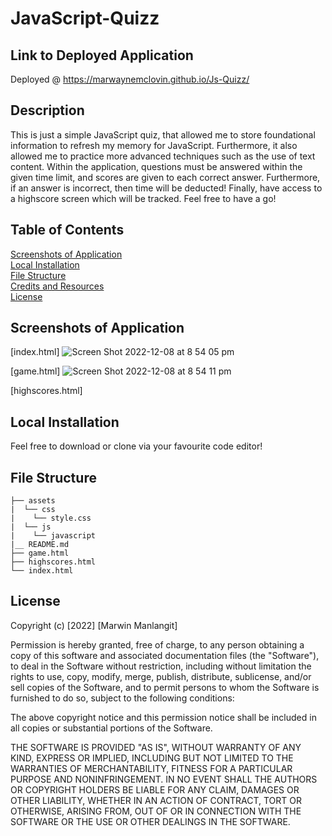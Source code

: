 # JavaScript-Quizz
## Link to Deployed Application
Deployed @ https://marwaynemclovin.github.io/Js-Quizz/

## Description
This is just a simple JavaScript quiz, that allowed me to store foundational information to refresh my memory for JavaScript. Furthermore, it also allowed me to practice more advanced techniques such as the use of text content. Within the application, questions must be answered within the given time limit, and scores are given to each correct answer. Furthermore, if an answer is incorrect, then time will be deducted! Finally, have access to a highscore screen which will be tracked. Feel free to have a go!

## Table of Contents
[Screenshots of Application](#Screenshots-of-Application) <br>
[Local Installation](#Local-Installation) <br>
[File Structure](#File-Structure) <br>
[Credits and Resources](#Credits-and-Resources) <br>
[License](#License)

## Screenshots of Application
[index.html]
![Screen Shot 2022-12-08 at 8 54 05 pm](https://user-images.githubusercontent.com/112296194/206422929-f5fa3141-4bd8-477a-8779-a8d8f8ffe660.png)

[game.html]
![Screen Shot 2022-12-08 at 8 54 11 pm](https://user-images.githubusercontent.com/112296194/206422971-5ed165d8-f823-4c09-b04b-5bf5092bc07f.png)

[highscores.html]

## Local Installation
Feel free to download or clone via your favourite code editor!

## File Structure
```
├── assets
|  └── css
|    └── style.css
|  └── js
|    └── javascript
|__ README.md
├── game.html
├── highscores.html
└── index.html
```

## License
Copyright (c) [2022] [Marwin Manlangit]

Permission is hereby granted, free of charge, to any person obtaining a copy
of this software and associated documentation files (the "Software"), to deal
in the Software without restriction, including without limitation the rights
to use, copy, modify, merge, publish, distribute, sublicense, and/or sell
copies of the Software, and to permit persons to whom the Software is
furnished to do so, subject to the following conditions:

The above copyright notice and this permission notice shall be included in all
copies or substantial portions of the Software.

THE SOFTWARE IS PROVIDED "AS IS", WITHOUT WARRANTY OF ANY KIND, EXPRESS OR
IMPLIED, INCLUDING BUT NOT LIMITED TO THE WARRANTIES OF MERCHANTABILITY,
FITNESS FOR A PARTICULAR PURPOSE AND NONINFRINGEMENT. IN NO EVENT SHALL THE
AUTHORS OR COPYRIGHT HOLDERS BE LIABLE FOR ANY CLAIM, DAMAGES OR OTHER
LIABILITY, WHETHER IN AN ACTION OF CONTRACT, TORT OR OTHERWISE, ARISING FROM,
OUT OF OR IN CONNECTION WITH THE SOFTWARE OR THE USE OR OTHER DEALINGS IN THE
SOFTWARE.

